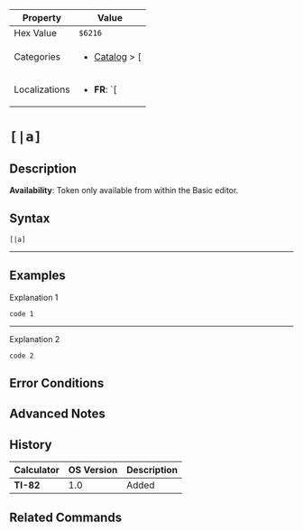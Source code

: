 | Property      | Value |
|---------------|-------|
| Hex Value     | `$6216`|
| Categories    | <ul><li>[Catalog](../categories/Catalog.md) > [[](../categories/Catalog.md#[)</li></ul> |
| Localizations | <ul><li><b>FR</b>: `[|a]`</li></ul> |

# `[|a]`

## Description



<b>Availability</b>: Token only available from within the Basic editor.

## Syntax
`[|a]`

<hr>

## Examples

Explanation 1
```ti-basic
code 1
```
---
Explanation 2
```ti-basic
code 2
```

## Error Conditions


## Advanced Notes


## History
| Calculator | OS Version | Description |
|------------|------------|-------------|
| <b>TI-82</b> | 1.0 | Added

## Related Commands

    